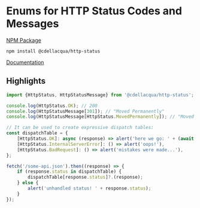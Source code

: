 # Enums for HTTP Status Codes and Messages

[NPM Package](https://www.npmjs.com/package/@cdellacqua/http-status)

`npm install @cdellacqua/http-status`

[Documentation](./docs/README.md)

## Highlights

```js
import {HttpStatus, HttpStatusMessage} from '@cdellacqua/http-status';

console.log(HttpStatus.OK); // 200
console.log(HttpStatusMessage[301]); // "Moved Permanently"
console.log(HttpStatusMessage[HttpStatus.MovedPermanently]); // "Moved Permanently"

// It can be used to create expressive dispatch tables:
const dispatchTable = {
	[HttpStatus.OK]: async (response) => alert('here we go: ' + (await response.text())),
	[HttpStatus.InternalServerError]: () => alert('oops!'),
	[HttpStatus.BadRequest]: () => alert('mistakes were made...'),
};

fetch('/some-api.json').then((response) => {
	if (response.status in dispatchTable) {
		dispatchTable[response.status]?.(response);
	} else {
		alert('unhandled status! ' + response.status);
	}
});

```
